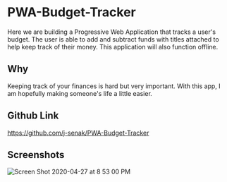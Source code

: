 # PWA-Budget-Tracker
Here we are building a Progressive Web Application that tracks a user's budget. The user is able to add and subtract funds with titles attached to help keep track of their money. This application will also function offline.

## Why
Keeping track of your finances is hard but very important. With this app, I am hopefully making someone's life a little easier.

## Github Link
https://github.com/j-senak/PWA-Budget-Tracker

## Screenshots
![Screen Shot 2020-04-27 at 8 53 00 PM](https://user-images.githubusercontent.com/59843943/80435161-c4d02200-88c9-11ea-9f25-e847fa0b02d2.png)